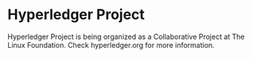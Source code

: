 # Hyperledger Project
Hyperledger Project is being organized as a Collaborative Project at The Linux Foundation. Check hyperledger.org for more information.
